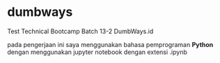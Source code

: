# dumbways
Test Technical Bootcamp Batch 13-2 DumbWays.id 

pada pengerjaan ini saya menggunakan bahasa pemprograman  **Python**
dengan menggunakan jupyter notebook dengan extensi .ipynb

